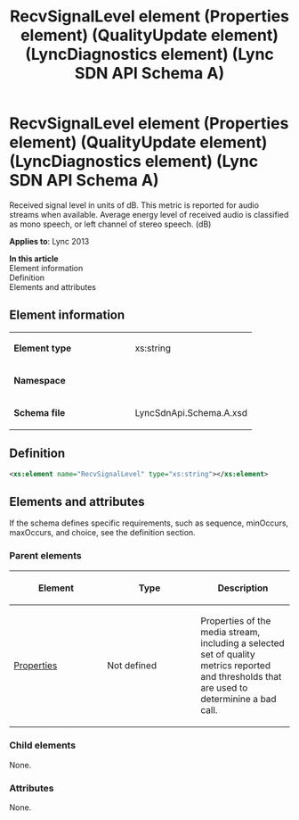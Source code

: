 ﻿---
title: RecvSignalLevel element (Properties element) (QualityUpdate element) (LyncDiagnostics element) (Lync SDN API Schema A)
TOCTitle: RecvSignalLevel element
ms:assetid: 38b86ea5-c1ae-2557-90e6-ac090d4b6fe8
ms:mtpsurl: https://msdn.microsoft.com/en-us/library/Dn439255(v=office.15)
ms:contentKeyID: 57260991
ms.date: 07/24/2014
mtps_version: v=office.15
dev_langs:
- xml
---

# RecvSignalLevel element (Properties element) (QualityUpdate element) (LyncDiagnostics element) (Lync SDN API Schema A)

Received signal level in units of dB. This metric is reported for audio streams when available. Average energy level of received audio is classified as mono speech, or left channel of stereo speech. (dB)


**Applies to**: Lync 2013

**In this article**  
Element information  
Definition  
Elements and attributes  

## Element information

<table>
<colgroup>
<col style="width: 50%" />
<col style="width: 50%" />
</colgroup>
<tbody>
<tr class="odd">
<td><p><strong>Element type</strong></p></td>
<td><p>xs:string</p></td>
</tr>
<tr class="even">
<td><p><strong>Namespace</strong></p></td>
<td><p></p></td>
</tr>
<tr class="odd">
<td><p><strong>Schema file</strong></p></td>
<td><p>LyncSdnApi.Schema.A.xsd</p></td>
</tr>
</tbody>
</table>


## Definition

``` xml
<xs:element name="RecvSignalLevel" type="xs:string"></xs:element>
```

## Elements and attributes

If the schema defines specific requirements, such as sequence, minOccurs, maxOccurs, and choice, see the definition section.

### Parent elements

<table>
<colgroup>
<col style="width: 33%" />
<col style="width: 33%" />
<col style="width: 33%" />
</colgroup>
<thead>
<tr class="header">
<th><p>Element</p></th>
<th><p>Type</p></th>
<th><p>Description</p></th>
</tr>
</thead>
<tbody>
<tr class="odd">
<td><p><a href="properties-element-qualityupdate-element-lyncdiagnostics-element-lync-sdn-api-schema-a.md">Properties</a></p></td>
<td><p>Not defined</p></td>
<td><p>Properties of the media stream, including a selected set of quality metrics reported and thresholds that are used to determinine a bad call.</p></td>
</tr>
</tbody>
</table>


### Child elements

None.

### Attributes

None.

